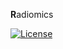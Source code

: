 **R**adiomics

[![License](https://img.shields.io/badge/license-Apache%202.0-green.svg)](https://opensource.org/licenses/Apache-2.0)